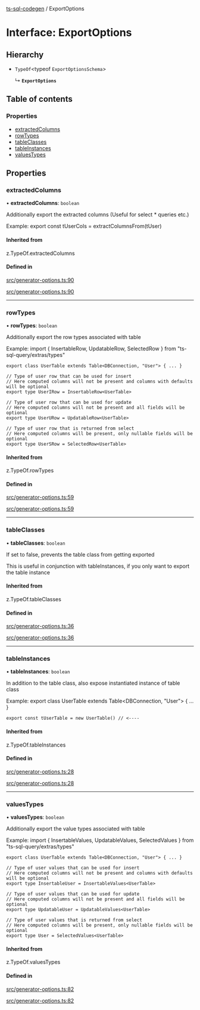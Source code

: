 [ts-sql-codegen](../README.md) / ExportOptions

# Interface: ExportOptions

## Hierarchy

- `TypeOf`<typeof `ExportOptionsSchema`\>

  ↳ **`ExportOptions`**

## Table of contents

### Properties

- [extractedColumns](ExportOptions.md#extractedcolumns)
- [rowTypes](ExportOptions.md#rowtypes)
- [tableClasses](ExportOptions.md#tableclasses)
- [tableInstances](ExportOptions.md#tableinstances)
- [valuesTypes](ExportOptions.md#valuestypes)

## Properties

### extractedColumns

• **extractedColumns**: `boolean`

Additionally export the extracted columns (Useful for select * queries etc.)

Example:
    export const tUserCols = extractColumnsFrom(tUser)

#### Inherited from

z.TypeOf.extractedColumns

#### Defined in

[src/generator-options.ts:90](https://github.com/lorefnon/ts-sql-codegen/blob/fc68de2/src/generator-options.ts#L90)

[src/generator-options.ts:90](https://github.com/lorefnon/ts-sql-codegen/blob/fc68de2/src/generator-options.ts#L90)

___

### rowTypes

• **rowTypes**: `boolean`

Additionally export the row types associated with table

Example:
    import { InsertableRow, UpdatableRow, SelectedRow } from "ts-sql-query/extras/types"

    export class UserTable extends Table<DBConnection, "User"> { ... }

    // Type of user row that can be used for insert
    // Here computed columns will not be present and columns with defaults will be optional
    export type UserIRow = InsertableRow<UserTable>

    // Type of user row that can be used for update
    // Here computed columns will not be present and all fields will be optional
    export type UserURow = UpdatableRow<UserTable>

    // Type of user row that is returned from select
    // Here computed columns will be present, only nullable fields will be optional
    export type UserSRow = SelectedRow<UserTable>

#### Inherited from

z.TypeOf.rowTypes

#### Defined in

[src/generator-options.ts:59](https://github.com/lorefnon/ts-sql-codegen/blob/fc68de2/src/generator-options.ts#L59)

[src/generator-options.ts:59](https://github.com/lorefnon/ts-sql-codegen/blob/fc68de2/src/generator-options.ts#L59)

___

### tableClasses

• **tableClasses**: `boolean`

If set to false, prevents the table class from getting exported

This is useful in conjunction with tableInstances, if you only want to
export the table instance

#### Inherited from

z.TypeOf.tableClasses

#### Defined in

[src/generator-options.ts:36](https://github.com/lorefnon/ts-sql-codegen/blob/fc68de2/src/generator-options.ts#L36)

[src/generator-options.ts:36](https://github.com/lorefnon/ts-sql-codegen/blob/fc68de2/src/generator-options.ts#L36)

___

### tableInstances

• **tableInstances**: `boolean`

In addition to the table class, also expose instantiated instance of table class

Example:
    export class UserTable extends Table<DBConnection, "User"> { ... }

    export const tUserTable = new UserTable() // <----

#### Inherited from

z.TypeOf.tableInstances

#### Defined in

[src/generator-options.ts:28](https://github.com/lorefnon/ts-sql-codegen/blob/fc68de2/src/generator-options.ts#L28)

[src/generator-options.ts:28](https://github.com/lorefnon/ts-sql-codegen/blob/fc68de2/src/generator-options.ts#L28)

___

### valuesTypes

• **valuesTypes**: `boolean`

Additionally export the value types associated with table

Example:
    import { InsertableValues, UpdatableValues, SelectedValues } from "ts-sql-query/extras/types"

    export class UserTable extends Table<DBConnection, "User"> { ... }

    // Type of user values that can be used for insert
    // Here computed columns will not be present and columns with defaults will be optional
    export type InsertableUser = InsertableValues<UserTable>

    // Type of user values that can be used for update
    // Here computed columns will not be present and all fields will be optional
    export type UpdatableUser = UpdatableValues<UserTable>

    // Type of user values that is returned from select
    // Here computed columns will be present, only nullable fields will be optional
    export type User = SelectedValues<UserTable>

#### Inherited from

z.TypeOf.valuesTypes

#### Defined in

[src/generator-options.ts:82](https://github.com/lorefnon/ts-sql-codegen/blob/fc68de2/src/generator-options.ts#L82)

[src/generator-options.ts:82](https://github.com/lorefnon/ts-sql-codegen/blob/fc68de2/src/generator-options.ts#L82)
